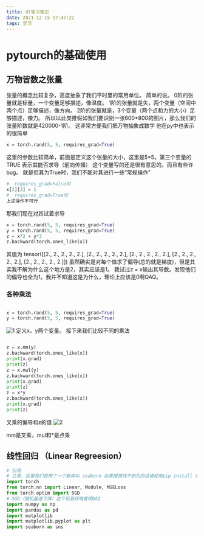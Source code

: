 ```yaml
---
title: dl笔习笔记
date: 2021-12-15 17:47:22
tags: 学习
---
```



# pytourch的基础使用
## 万物皆数之张量
张量的概念比较复杂，高度抽象了我们平时里的常用单位。
简单的说。
0阶的张量就是标量，一个变量足够描述，像温度。
1阶的张量就是矢，两个变量（空间中两个点）足够描述，像方向。
2阶的张量就是，3个变量（两个点和力的大小）足够描述，像力。
所以以此类推假如我们要识别一张600*800的图片，那么我们的张量阶数就是420000-1阶。
这非常方便我们把万物抽象成数字
他在py中也表示的很简单

```python
x = torch.rand(5, 5, requires_grad=True)
```
这里的参数比较简单，前面是定义这个张量的大小，这里是5*5，第三个变量的TRUE
表示其能否求导（前向传播）
这个变量写的还是很有意思的。而且有些许bug。
就是但其为True时，我们不能对其进行一些“常规操作”

```python
#  requires_grad=False时
x[2][2] = 1
#  requires_grad=True时
上述操作不可行
```
那我们现在对其试着求导
```python
x = torch.rand(5, 5, requires_grad=True)
y = torch.rand(5, 5, requires_grad=True)
z = x*2 + y*3
z.backward(torch.ones_like(x))
```
其值为
tensor(\[[2., 2., 2., 2., 2.],
        [2., 2., 2., 2., 2.],
        [2., 2., 2., 2., 2.],
        [2., 2., 2., 2., 2.],
        [2., 2., 2., 2., 2.]])
虽然确实是对每个值求了偏导(总的就是梯度)，但是其实我不解为什么这个地方是2，其实应该是1。
我试过z = x输出其导数。发现他们的偏导也全为1。我并不知道这是为什么，理论上应该是0啊QAQ。

### 各种乘法
```python

x = torch.rand(5, 5, requires_grad=True)
y = torch.rand(5, 5, requires_grad=True)

```
![1](dl1.png)
定义x，y两个变量。
接下来我们比较不同的乘法
```python

z = x.mm(y)
z.backward(torch.ones_like(x))
print(x.grad)
print(z)
z = x.mul(y)
z.backward(torch.ones_like(x))
print(x.grad)
print(z)
z = x*y
z.backward(torch.ones_like(x))
print(x.grad)
print(z)

```
叉乘的偏导和z的值
![2](dl2.png)


mm是叉乘，mul和*是点乘

## 线性回归 （Linear Regreesion）


```python
# 引用
# 注意，这里我们使用了一个新库叫 seaborn 如果报错找不到包的话请使用pip install seaborn 来进行安装
import torch
from torch.nn import Linear, Module, MSELoss
from torch.optim import SGD
# SGD（随机最速下降）这个玩意好难看啊QAQ
import numpy as np
import pandas as pd
import matplotlib
import matplotlib.pyplot as plt
import seaborn as sns
```